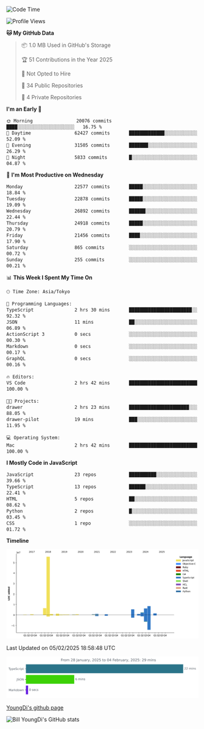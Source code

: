 <!--START_SECTION:waka-->
![Code Time](http://img.shields.io/badge/Code%20Time-1%2C165%20hrs%201%20min-blue)

![Profile Views](http://img.shields.io/badge/Profile%20Views-0-blue)

**🐱 My GitHub Data** 

> 📦 1.0 MB Used in GitHub's Storage 
 > 
> 🏆 51 Contributions in the Year 2025
 > 
> 🚫 Not Opted to Hire
 > 
> 📜 34 Public Repositories 
 > 
> 🔑 4 Private Repositories 
 > 
**I'm an Early 🐤** 

```text
🌞 Morning                20076 commits       ████░░░░░░░░░░░░░░░░░░░░░   16.75 % 
🌆 Daytime                62427 commits       █████████████░░░░░░░░░░░░   52.09 % 
🌃 Evening                31505 commits       ███████░░░░░░░░░░░░░░░░░░   26.29 % 
🌙 Night                  5833 commits        █░░░░░░░░░░░░░░░░░░░░░░░░   04.87 % 
```
📅 **I'm Most Productive on Wednesday** 

```text
Monday                   22577 commits       █████░░░░░░░░░░░░░░░░░░░░   18.84 % 
Tuesday                  22878 commits       █████░░░░░░░░░░░░░░░░░░░░   19.09 % 
Wednesday                26892 commits       ██████░░░░░░░░░░░░░░░░░░░   22.44 % 
Thursday                 24918 commits       █████░░░░░░░░░░░░░░░░░░░░   20.79 % 
Friday                   21456 commits       ████░░░░░░░░░░░░░░░░░░░░░   17.90 % 
Saturday                 865 commits         ░░░░░░░░░░░░░░░░░░░░░░░░░   00.72 % 
Sunday                   255 commits         ░░░░░░░░░░░░░░░░░░░░░░░░░   00.21 % 
```


📊 **This Week I Spent My Time On** 

```text
🕑︎ Time Zone: Asia/Tokyo

💬 Programming Languages: 
TypeScript               2 hrs 30 mins       ███████████████████████░░   92.32 % 
JSON                     11 mins             ██░░░░░░░░░░░░░░░░░░░░░░░   06.89 % 
ActionScript 3           0 secs              ░░░░░░░░░░░░░░░░░░░░░░░░░   00.30 % 
Markdown                 0 secs              ░░░░░░░░░░░░░░░░░░░░░░░░░   00.17 % 
GraphQL                  0 secs              ░░░░░░░░░░░░░░░░░░░░░░░░░   00.16 % 

🔥 Editors: 
VS Code                  2 hrs 42 mins       █████████████████████████   100.00 % 

🐱‍💻 Projects: 
drawer                   2 hrs 23 mins       ██████████████████████░░░   88.05 % 
drawer-pilot             19 mins             ███░░░░░░░░░░░░░░░░░░░░░░   11.95 % 

💻 Operating System: 
Mac                      2 hrs 42 mins       █████████████████████████   100.00 % 
```

**I Mostly Code in JavaScript** 

```text
JavaScript               23 repos            ██████████░░░░░░░░░░░░░░░   39.66 % 
TypeScript               13 repos            ██████░░░░░░░░░░░░░░░░░░░   22.41 % 
HTML                     5 repos             ██░░░░░░░░░░░░░░░░░░░░░░░   08.62 % 
Python                   2 repos             █░░░░░░░░░░░░░░░░░░░░░░░░   03.45 % 
CSS                      1 repo              ░░░░░░░░░░░░░░░░░░░░░░░░░   01.72 % 
```



**Timeline**

![Lines of Code chart](https://raw.githubusercontent.com/Youngdi/Youngdi/master/assets/bar_graph.png)


 Last Updated on 05/02/2025 18:58:48 UTC
<!--END_SECTION:waka-->

![wakatime](./images/stat.svg)

[YoungDi's github page](https://youngdi.github.io)

![Bill YoungDi's GitHub stats](https://github-readme-stats.vercel.app/api?username=youngdi&count_private=true&show_icons=true)
